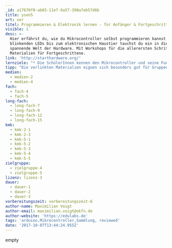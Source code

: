 ```yaml
---
_id: a17670f0-ab65-11e7-9a57-390a7eb57d6b
title: ysen5
art: oer
titel: Programmieren & Elektronik lernen - für Anfänger & Fortgeschrittene
visible: 1
desc: >-
  Hier erfährst du, wie du Mikrocontroller selbst programmieren kannst. Von
  blinkenden LEDs bis zum elektronischen Haustier tauchst du ein in die
  spannende Welt der Hardware. Mit Workshops für die allerersten Schritte und
  Materialien für Fortgeschrittene.
link: 'http://starthardware.org/'
lernziele: "* Die SchülerInnen kennen den Mikrocontroller und seine Funktionsweise.\r\n* Sie haben erste elektronische Bauteile kennengelernt.\r\n* Sie haben einfache Programme selbst geschrieben und wissen dadurch, wie ein Mikrocontroller programmiert wird."
tipp: "Die verlinkten Materialien eignen sich besonders gut für Gruppenarbeiten und projektorientierten Unterricht. Auch lassen sich mit ihnen Themen aus dem Physik-\r\n und Mathematikunterricht praxisnah erfahren. Wer Geld sparen möchte, kauft die Mikrocontroller bei SunFounder (~15€) oder baut mit den SchülerInnen die Boards gleich selber (kosten ~10€). [Hier](https://github.com/cdpoffline/starthardware) gibt es die Materialien auch für die offline Anwendung."
medien:
  - medien-2
  - medien-4
fach:
  - fach-4
  - fach-5
long-fach:
  - long-fach-7
  - long-fach-9
  - long-fach-12
  - long-fach-15
kmk:
  - kmk-2-1
  - kmk-2-3
  - kmk-5-1
  - kmk-5-2
  - kmk-5-3
  - kmk-5-4
  - kmk-5-5
zielgruppe:
  - zielgruppe-4
  - zielgruppe-5
lizenz: lizenz-3
dauer:
  - dauer-1
  - dauer-2
  - dauer-3
vorbereitungszeit: vorbereitungszeit-6
author-name: Maximilian Voigt
author-email: maximilian.voigt@okfn.de
author-website: 'https://edulabs.de'
tags: 'arduino,Mikrocontroller,Sammlung, reviewed'
date: '2017-10-07T13:44:24.955Z'
---
```

empty
